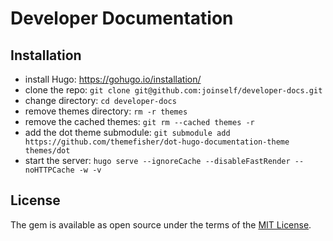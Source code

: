 # Developer Documentation

## Installation

- install Hugo: https://gohugo.io/installation/
- clone the repo: `git clone git@github.com:joinself/developer-docs.git`
- change directory: `cd developer-docs`
- remove themes directory: `rm -r themes`
- remove the cached themes: `git rm --cached themes -r`
- add the dot theme submodule: `git submodule add https://github.com/themefisher/dot-hugo-documentation-theme themes/dot`
- start the server: `hugo serve --ignoreCache --disableFastRender --noHTTPCache -w -v`


## License

The gem is available as open source under the terms of the [MIT License](LICENSE).
